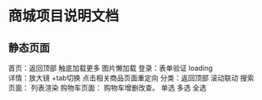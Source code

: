 # 商城项目说明文档

## 静态页面

首页：返回顶部 触底加载更多  图片懒加载
登录：表单验证 loading  
详情：放大镜 +tab切换  点击相关商品页面重定向
分类：返回顶部 滚动联动
搜索页面： 列表渲染
购物车页面： 购物车增删改查。 单选 多选 全选